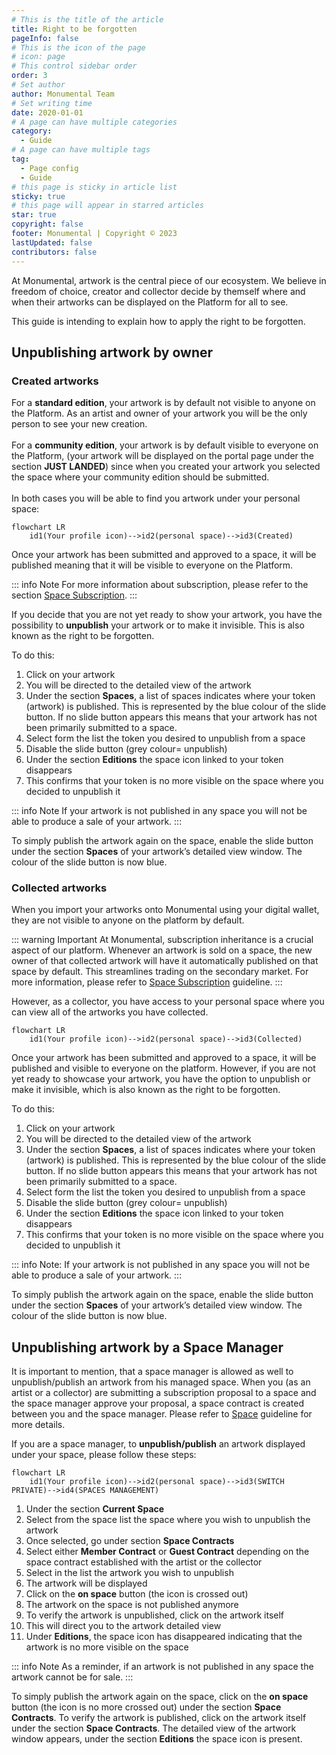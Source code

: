```yaml
---
# This is the title of the article
title: Right to be forgotten
pageInfo: false
# This is the icon of the page
# icon: page
# This control sidebar order
order: 3
# Set author
author: Monumental Team     
# Set writing time
date: 2020-01-01
# A page can have multiple categories
category:
  - Guide
# A page can have multiple tags
tag:
  - Page config
  - Guide
# this page is sticky in article list
sticky: true
# this page will appear in starred articles
star: true
copyright: false
footer: Monumental | Copyright © 2023
lastUpdated: false
contributors: false
---
```

At Monumental, artwork is the central piece of our ecosystem. We believe in freedom of choice, creator and collector decide by themself where and when their artworks can be displayed on the Platform for all to see. <br>

This guide is intending to explain how to apply the right to be forgotten.
 
## Unpublishing artwork by owner

### Created artworks
For a **standard edition**, your artwork is by default not visible to anyone on the Platform. As an artist and owner of your artwork you will be the only person to see your new creation.<br>
<br>
For a **community edition**, your artwork is by default visible to everyone on the Platform, (your artwork will be displayed on the portal page under the section **JUST LANDED**) since when you created your artwork you selected the space where your community edition should be submitted.<br>
<br>
In both cases you will be able to find you artwork under your personal space:


```mermaid
flowchart LR
    id1(Your profile icon)-->id2(personal space)-->id3(Created)
```

Once your artwork has been submitted and approved to a space, it will be published meaning that it will be visible to everyone on the Platform.

::: info Note
For more information about subscription, please refer to the section [Space Subscription](/guides/spaceSubscription.md).
:::

If you decide that you are not yet ready to show your artwork, you have the possibility to **unpublish** your artwork or to make it invisible. This is also known as the right to be forgotten.

To do this:
1. Click on your artwork
2. You will be directed to the detailed view of the artwork
3. Under the section **Spaces**, a list of spaces indicates where your token (artwork) is published. This is represented by the blue colour of the slide button. If no slide button appears this means that your artwork has not been primarily submitted to a space.
4. Select form the list the token you desired to unpublish from a space 
5. Disable the slide button (grey colour= unpublish) 
6. Under the section **Editions** the space icon linked to your token disappears
7. This confirms that your token is no more visible on the space where you decided to unpublish it

::: info Note
If your artwork is not published in any space you will not be able to produce a sale of your artwork.
:::

To simply publish the artwork again on the space, enable the slide button under the section **Spaces** of your artwork’s detailed view window. The colour of the slide button is now blue.

### Collected artworks
When you import your artworks onto Monumental using your digital wallet, they are not visible to anyone on the platform by default. <br>

::: warning Important
At Monumental, subscription inheritance is a crucial aspect of our platform. Whenever an artwork is sold on a space, the new owner of that collected artwork will have it automatically published on that space by default. This streamlines trading on the secondary market. For more information, please refer to [Space Subscription](/guides/spaceSubscription.md) guideline.
:::

However, as a collector, you have access to your personal space where you can view all of the artworks you have collected.

```mermaid
flowchart LR
    id1(Your profile icon)-->id2(personal space)-->id3(Collected)
```

Once your artwork has been submitted and approved to a space, it will be published and visible to everyone on the platform. However, if you are not yet ready to showcase your artwork, you have the option to unpublish or make it invisible, which is also known as the right to be forgotten.

To do this:
1. Click on your artwork
2. You will be directed to the detailed view of the artwork
3. Under the section **Spaces**, a list of spaces indicates where your token (artwork) is published. This is represented by the blue colour of the slide button. If no slide button appears this means that your artwork has not been primarily submitted to a space.
4. Select form the list the token you desired to unpublish from a space 
5. Disable the slide button (grey colour= unpublish) 
6. Under the section **Editions** the space icon linked to your token disappears
7. This confirms that your token is no more visible on the space where you decided to unpublish it

::: info Note:
If your artwork is not published in any space you will not be able to produce a sale of your artwork.
:::

To simply publish the artwork again on the space, enable the slide button under the section **Spaces** of your artwork’s detailed view window. The colour of the slide button is now blue.

## Unpublishing artwork by a Space Manager 

It is important to mention, that a space manager is allowed as well to unpublish/publish an artwork from his managed space. 
When you (as an artist or a collector) are submitting a subscription proposal to a space and the space manager approve your proposal, a space contract is created between you and the space manager.
Please refer to [Space](/started/spaces.md) guideline for more details.<br>

If you are a space manager, to **unpublish/publish** an artwork displayed under your space, please follow these steps:

```mermaid
flowchart LR
    id1(Your profile icon)-->id2(personal space)-->id3(SWITCH PRIVATE)-->id4(SPACES MANAGEMENT)
```

1. Under the section **Current Space**
2. Select from the space list the space where you wish to unpublish the artwork
3. Once selected, go under section **Space Contracts**
4. Select either **Member Contract** or **Guest Contract** depending on the space contract established with the artist or the collector
5. Select in the list the artwork you wish to unpublish 
6. The artwork will be displayed 
7. Click on the **on space** button (the icon is crossed out)
8. The artwork on the space is not published anymore
9. To verify the artwork is unpublished, click on the artwork itself 
10. This will direct you to the artwork detailed view 
11. Under **Editions**, the space icon has disappeared indicating that the artwork is no more visible on the space

::: info Note
As a reminder, if an artwork is not published in any space the artwork cannot be for sale. 
:::

To simply publish the artwork again on the space, click on the **on space**  button (the icon is no more crossed out) under the section **Space Contracts**.
To verify the artwork is published, click on the artwork itself under the section **Space Contracts**. The detailed view of the artwork window appears, under the section **Editions** the space icon is present.

